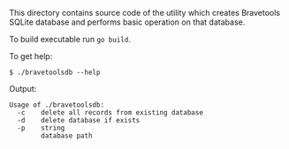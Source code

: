 This directory contains source code of the utility which creates Bravetools SQLite database and performs basic operation on that database.

To build executable run `go build`.

To get help:

```
$ ./bravetoolsdb --help
```

Output:

```
Usage of ./bravetoolsdb:
  -c    delete all records from existing database
  -d    delete database if exists
  -p    string 
        database path
```
